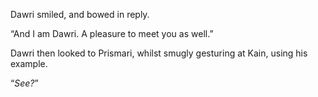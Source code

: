 Dawri smiled, and bowed in reply.

“And I am Dawri. A pleasure to meet you as well.”

Dawri then looked to Prismari, whilst smugly gesturing at Kain, using his example.

“*See?*”